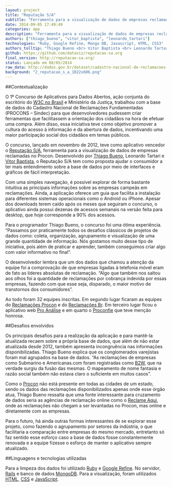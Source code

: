 ```yaml
---
layout: project
title: "Reputação S/A"
subtitle: "Ferramenta para a visualização de dados de empresas reclamadas no Procon."
date: 2014-09-05 17:49:49
categories: app
description: "Ferramenta para a visualização de dados de empresas reclamadas no Procon."
authors: ["thiago_bueno", "vitor_baptista", "leonardo_tartari"]
technologies: "Ruby, Google Refine, Mongo DB, Javascript, HTML, CSS3"
authors_tolltip: "Thiago Bueno <br> Vitor Baptista <br> Leonardo Tartari"
github: https://github.com/dataviz/reputacao-sa.org
final_version: http://reputacao-sa.org/
status: Lançado em 08/05/2014
raw_data: http://dados.gov.br/dataset/cadastro-nacional-de-reclamacoes-fundamentadas-procons-sindec
background: "2_reputacao_s_a_1022x606.png"
---
```

##Contextualização

O 1º Concurso de Aplicativos para Dados Abertos, ação conjunta do escritório do [W3C no Brasil](www.w3c.br) e Ministério da Justiça, trabalhou com a base de dados do Cadastro Nacional de Reclamações Fundamentadas (PROCONS – Sindec) para que desenvolvedores pudessem criar ferramentas que facilitassem a orientação dos cidadãos na hora de efetuar uma compra. Além disso, essa iniciativa teve como objetivo promover a cultura do acesso à informação e da abertura de dados, incentivando uma maior participação social dos cidadãos em temas públicos.

O concurso, lançado em novembro de 2012, teve como aplicativo vencedor o [Reputação S/A](http://reputacao-sa.org/), ferramenta para a visualização de dados de empresas reclamadas no Procon. Desenvolvido por [Thiago Bueno](http://tbueno.com/), Leonardo Tartari e [Vitor Baptista](http://vitorbaptista.com/), o Reputação S/A tem como proposta ajudar o consumidor a ter mais entendimento sobre a base de dados por meio de interfaces e gráficos de fácil interpretação.

Com uma simples navegação, é possível explorar de forma bastante intuitiva as principais informações sobre as empresas campeãs em reclamações. Ainda, a aplicação oferece um guia que facilita a instalação para diferentes sistemas operacionais como o Android ou iPhone. Apesar dos downloads terem caído após os meses que seguiram o concurso, o aplicativo ainda possui dezenas de acessos semanais na versão feita para desktop, que hoje corresponde a 90% dos acessos.

Para o programador Thiago Bueno, o concurso foi uma ótima experiência. “Passamos por praticamente todos os desafios clássicos de projetos de dados como: coleta, organização, agrupamento e visualização de uma grande quantidade de informação. Nós gostamos muito desse tipo de iniciativa, pois além de praticar e aprender, também conseguimos criar algo com valor informativo no final”.

O desenvolvedor lembra que um dos dados que chamou a atenção da equipe foi a comprovação de que empresas ligadas à telefonia móvel eram de fato as líderes absolutas de reclamação. “Algo que também nos saltou aos olhos foi a quantidade de reclamações por cobrança indevida por essas empresas, fazendo com que esse seja, disparado, o maior motivo de transtornos dos consumidores”.

Ao todo foram 32 equipes inscritas. Em segundo lugar ficaram as equipes do [Reclamações Procon](http://www.reclamacoesprocon.com.br/) e do [Reclamações Br](http://reclamacoes-br.herokuapp.com/#/). Em terceiro lugar ficou o aplicativo web [Pro Análise](http://www.proanalise.co.nf/) e em quarto o [Proconfie](http://proconfie.vod.dcc.ufmg.br/) que teve menção honrosa.

##Desafios envolvidos

Os principais desafios para a realização da aplicação e para mantê-la atualizada recaem sobre a própria base de dados, que além de não estar atualizada desde 2012, também apresenta incongruência nas informações disponibilizadas. Thiago Bueno explica que os conglomerados varejistas foram mal agrupados na base de dados. “As reclamações de empresas como Submarino e Americanas.com foram registradas como [B2W](https://pt.wikipedia.org/wiki/B2W_Digital), que na verdade surgiu da fusão das mesmas. O mapeamento de nome fantasia e razão social também não estava claro o suficiente em muitos casos”.

Como o [Procon](http://pt.wikipedia.org/wiki/Fundação_Procon) não está presente em todas as cidades de um estado, sendo os dados das reclamações disponibilizados apenas onde esse órgão atua, Thiago Bueno ressalta que uma fonte interessante para cruzamento de dados seria as agências de reclamação online como o [Reclame Aqui](http://www.reclameaqui.com.br/), onde as reclamações não chegam a ser levantadas no Procon, mas online e diretamente com as empresas.

Para o futuro, há ainda outras formas interessantes de se explorar esse projeto, como fazendo o agrupamento por setores da indústria, o que facilitaria a comparação entre empresas do mesmo mercado, entretanto só faz sentido esse esforço caso a base de dados fosse constantemente renovada e a equipe fizesse o esforço de manter o aplicativo sempre atualizado.

##Linguagens e tecnologias utilizadas 

Para a limpeza dos dados foi utilizado [Ruby](https://www.ruby-lang.org/en/) e [Google Refine](https://code.google.com/p/google-refine/). No servidor, [Rails](http://rubyonrails.org/) e banco de dados [MongoDB](http://www.mongodb.org/). Para a visualização, foram utilizados [HTML](http://dev.w3.org/html5/html-author/), [CSS](http://www.w3.org/Style/CSS/Overview.en.html) e [JavaScript](http://www.crockford.com/javascript/javascript.html).


